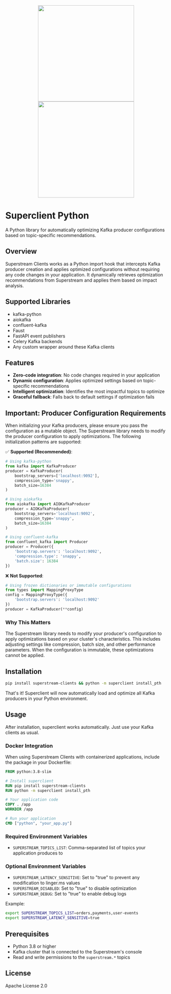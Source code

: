 <div align="center">

<img src="https://github.com/user-attachments/assets/35899c78-24eb-4507-97ed-e87e84c49fea#gh-dark-mode-only" width="300">
<img src="https://github.com/user-attachments/assets/8a7bca49-c362-4a8c-945e-a331fb26d8eb#gh-light-mode-only" width="300">

</div>

# Superclient Python

A Python library for automatically optimizing Kafka producer configurations based on topic-specific recommendations.

## Overview

Superstream Clients works as a Python import hook that intercepts Kafka producer creation and applies optimized configurations without requiring any code changes in your application. It dynamically retrieves optimization recommendations from Superstream and applies them based on impact analysis.

## Supported Libraries

- kafka-python
- aiokafka
- confluent-kafka
- Faust
- FastAPI event publishers
- Celery Kafka backends
- Any custom wrapper around these Kafka clients

## Features

- **Zero-code integration**: No code changes required in your application
- **Dynamic configuration**: Applies optimized settings based on topic-specific recommendations
- **Intelligent optimization**: Identifies the most impactful topics to optimize
- **Graceful fallback**: Falls back to default settings if optimization fails

## Important: Producer Configuration Requirements

When initializing your Kafka producers, please ensure you pass the configuration as a mutable object. The Superstream library needs to modify the producer configuration to apply optimizations. The following initialization patterns are supported:

✅ **Supported (Recommended)**:
```python
# Using kafka-python
from kafka import KafkaProducer
producer = KafkaProducer(
    bootstrap_servers=['localhost:9092'],
    compression_type='snappy',
    batch_size=16384
)

# Using aiokafka
from aiokafka import AIOKafkaProducer
producer = AIOKafkaProducer(
    bootstrap_servers='localhost:9092',
    compression_type='snappy',
    batch_size=16384
)

# Using confluent-kafka
from confluent_kafka import Producer
producer = Producer({
    'bootstrap.servers': 'localhost:9092',
    'compression.type': 'snappy',
    'batch.size': 16384
})
```

❌ **Not Supported**:
```python
# Using frozen dictionaries or immutable configurations
from types import MappingProxyType
config = MappingProxyType({
    'bootstrap.servers': 'localhost:9092'
})
producer = KafkaProducer(**config)
```

### Why This Matters
The Superstream library needs to modify your producer's configuration to apply optimizations based on your cluster's characteristics. This includes adjusting settings like compression, batch size, and other performance parameters. When the configuration is immutable, these optimizations cannot be applied.

## Installation

```bash
pip install superstream-clients && python -m superclient install_pth
```

That's it! Superclient will now automatically load and optimize all Kafka producers in your Python environment.

## Usage

After installation, superclient works automatically. Just use your Kafka clients as usual.

### Docker Integration

When using Superstream Clients with containerized applications, include the package in your Dockerfile:

```dockerfile
FROM python:3.8-slim

# Install superclient
RUN pip install superstream-clients
RUN python -m superclient install_pth

# Your application code
COPY . /app
WORKDIR /app

# Run your application
CMD ["python", "your_app.py"]
```

### Required Environment Variables

- `SUPERSTREAM_TOPICS_LIST`: Comma-separated list of topics your application produces to

### Optional Environment Variables

- `SUPERSTREAM_LATENCY_SENSITIVE`: Set to "true" to prevent any modification to linger.ms values
- `SUPERSTREAM_DISABLED`: Set to "true" to disable optimization
- `SUPERSTREAM_DEBUG`: Set to "true" to enable debug logs

Example:
```bash
export SUPERSTREAM_TOPICS_LIST=orders,payments,user-events
export SUPERSTREAM_LATENCY_SENSITIVE=true
```

## Prerequisites

- Python 3.8 or higher
- Kafka cluster that is connected to the Superstream's console
- Read and write permissions to the `superstream.*` topics

## License

Apache License 2.0 